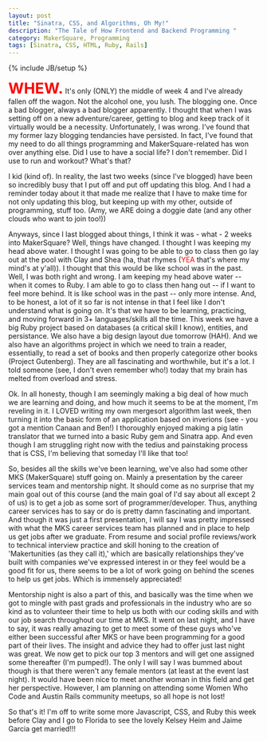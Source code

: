 ```yaml
---
layout: post
title: "Sinatra, CSS, and Algorithms, Oh My!"
description: "The Tale of How Frontend and Backend Programming "
category: MakerSquare, Programming
tags: [Sinatra, CSS, HTML, Ruby, Rails]
---
```

{% include JB/setup %}

<strong><span style="color:red;font-size:30px">WHEW.</span></strong> It's only (ONLY) the middle of week 4 and I've already fallen off the wagon. Not the alcohol one, you lush. The blogging one. Once a bad blogger, always a bad blogger apparently. I thought that when I was setting off on a new adventure/career, getting to blog and keep track of it virtually would be a necessity. Unfortunately, I was wrong. I've found that my former lazy blogging tendancies have persisted. In fact, I've found that my need to do all things programming and MakerSquare-related has won over anything else. Did I use to have a social life? I don't remember. Did I use to run and workout? What's that?

I kid (kind of). In reality, the last two weeks (since I've blogged) have been so incredibly busy that I put off and put off updating this blog. And I had a reminder today about it that made me realize that I have to make time for not only updating this blog, but keeping up with my other, outside of programming, stuff too. (Amy, we ARE doing a doggie date (and any other clouds who want to join too!))

Anyways, since I last blogged about things, I think it was - what - 2 weeks into MakerSquare? Well, things have changed. I thought I was keeping my head above water. I thought I was going to be able to go to class then go lay out at the pool with Clay and Shea (ha, that rhymes (<span style="color:red">YEA</span> that's where my mind's at y'all)). I thought that this would be like school was in the past. Well, I was both right and wrong. I am keeping my head above water -- when it comes to Ruby. I am able to go to class then hang out -- if I want to feel more behind. It is like school was in the past -- only more intense. And, to be honest, a lot of it so far is not intense in that I feel like I don't understand what is going on. It's that we have to be learning, practicing, and moving forward in 3+ languages/skills all the time. This week we have a big Ruby project based on databases (a critical skill I know), entities, and persistance. We also have a big design layout due tomorrow (HAH). And we also have an algorithms project in which we need to train a reader, essentially, to read a set of books and then properly categorize other books (Project Gutenberg). They are all fascinating and worthwhile, but it's a lot. I told someone (see, I don't even remember who!) today that my brain has melted from overload and stress.

Ok. In all honesty, though I am seemingly making a big deal of how much we are learning and doing, and how much it seems to be at the moment, I'm reveling in it. I LOVED writing my own mergesort algorithm last week, then turning it into the basic form of an application based on inverions (see - you got a mention Canaan and Ben!) I thoroughly enjoyed making a pig latin translator that we turned into a basic Ruby gem and Sinatra app. And even though I am struggling right now with the tedius and painstaking process that is CSS, I'm believing that someday I'll like that too!

So, besides all the skills we've been learning, we've also had some other MKS (MakerSquare) stuff going on. Mainly a presentation by the career services team and mentorship night. It should come as no surprise that my main goal out of this course (and the main goal of I'd say about all except 2 of us) is to get a job as some sort of programmer/developer. Thus, anything career services has to say or do is pretty damn fascinating and important. And though it was just a first presentation, I will say I was pretty impressed with what the MKS career services team has planned and in place to help us get jobs after we graduate. From resume and social profile reviews/work to technical interview practice and skill honing to the creation of 'Makertunities (as they call it),' which are basically relationships they've built with companies we've expressed interest in or they feel would be a good fit for us, there seems to be a lot of work going on behind the scenes to help us get jobs. Which is immensely appreciated!

Mentorship night is also a part of this, and basically was the time when we got to mingle with past grads and professionals in the industry who are so kind as to volunteer their time to help us both with our coding skills and with our job search throughout our time at MKS. It went on last night, and I have to say, it was really amazing to get to meet some of these guys who've either been successful after MKS or have been programming for a good part of their lives. The insight and advice they had to offer just last night was great. We now get to pick our top 3 mentors and will get one assigned some thereafter (I'm pumped!). The only I will say I was bummed about though is that there weren't any female mentors (at least at the event last night). It would have been nice to meet another woman in this field and get her perspective. However, I am planning on attending some Women Who Code and Austin Rails community meetups, so all hope is not lost!

So that's it! I'm off to write some more Javascript, CSS, and Ruby this week before Clay and I go to Florida to see the lovely Kelsey Heim and Jaime Garcia get married!!!
